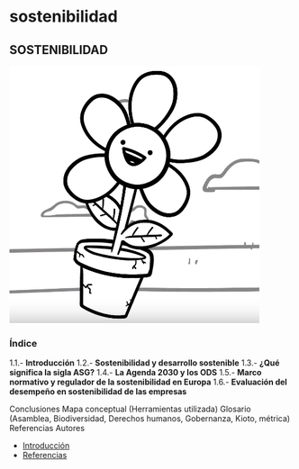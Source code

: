 # sostenibilidad

## SOSTENIBILIDAD

![flower](/img/Flower.png)
 
### Índice
1.1.- **Introducción**
1.2.- **Sostenibilidad y desarrollo sostenible**
1.3.- **¿Qué significa la sigla ASG?**
1.4.- **La Agenda 2030 y los ODS**
1.5.- **Marco normativo y regulador de la sostenibilidad en Europa**
1.6.- **Evaluación del desempeño en sostenibilidad de las empresas**

Conclusiones
Mapa conceptual (Herramientas utilizada)
Glosario (Asamblea, Biodiversidad, Derechos humanos, Gobernanza, Kioto, métrica)
Referencias
Autores


* [Introducción](introduccion.md)
* [Referencias](referencias.md)

